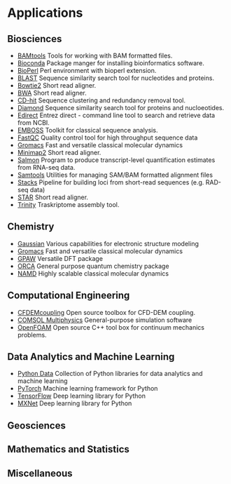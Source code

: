 <h1> Applications</h1>

## Biosciences
* [BAMtools](bamtools.md) Tools for working with BAM formatted files.
* [Bioconda](bioconda.md) Package manger for installing bioinformatics software.
* [BioPerl](bioperl.md) Perl environment with bioperl extension.
* [BLAST](blast.md) Sequence similarity search tool for nucleotides and proteins.
* [Bowtie2](bowtie2.md) Short read aligner. 
* [BWA](bwa.md) Short read aligner.
* [CD-hit](cd-hit.md) Sequence clustering and redundancy removal tool.
* [Diamond](diamond.md ) Sequence similarity search tool for proteins and nucloeotides.
* [Edirect](edirect.md) Entrez direct - command line tool to search and retrieve data from NCBI.
* [EMBOSS](emboss.md) Toolkit for classical sequence analysis.
* [FastQC](fastqc.md) Quality control tool for high throughput sequence data
* [Gromacs](gromacs.md) Fast and versatile classical molecular dynamics
* [Minimap2](minimap2.md) Short read aligner.
* [Salmon](salmon.md) Program to produce transcript-level quantification estimates from RNA-seq data.
* [Samtools](samtools.md) Utilities for managing SAM/BAM formatted alignment files
* [Stacks](stacks.md) Pipeline for building loci from short-read sequences (e.g. RAD-seq data)
* [STAR](star.md) Short read aligner.
* [Trinity](trinity.md) Traskriptome assembly tool.

## Chemistry

* [Gaussian](gaussian.md) Various capabilities for electronic structure modeling
* [Gromacs](gromacs.md) Fast and versatile classical molecular dynamics
* [GPAW](gpaw.md) Versatile DFT package
* [ORCA](orca.md) General purpose quantum chemistry package
* [NAMD](namd.md) Highly scalable classical molecular dynamics

## Computational Engineering

* [CFDEMcoupling](cfdem.md) Open source toolbox for CFD-DEM coupling.
* [COMSOL Multiphysics](comsol.md) General-purpose simulation software
* [OpenFOAM](openfoam.md) Open source C++ tool box for continuum mechanics problems.

## Data Analytics and Machine Learning

* [Python Data](python-data.md) Collection of Python libraries for data analytics and machine learning
* [PyTorch](pytorch.md) Machine learning framework for Python
* [TensorFlow](tensorflow.md) Deep learning library for Python
* [MXNet](mxnet.md) Deep learning library for Python

## Geosciences

## Mathematics and Statistics

## Miscellaneous

